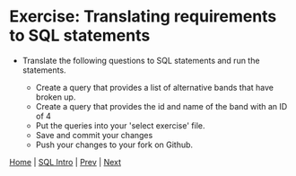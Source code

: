 # Exercise: Translating requirements to SQL statements

- Translate the following questions to SQL statements and run the statements.

  - Create a query that provides a list of alternative bands that have broken up. 
  - Create a query that provides the id and name of the band with an ID of 4
  - Put the queries into your 'select exercise' file.  
  - Save and commit your changes
  - Push your changes to your fork on Github.  

[Home](/)  |  [SQL Intro](/9-sql-intro/)  |  [Prev](/9-sql-intro/3)   |  [Next](/9-sql-intro/5)
